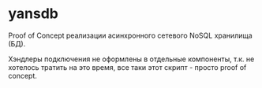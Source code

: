 # yansdb

Proof of Concept реализации асинхронного сетевого NoSQL хранилища (БД).

Хэндлеры подключения не оформлены в отдельные компоненты, т.к. не хотелось тратить на это время, все таки этот скрипт - просто proof of concept.
